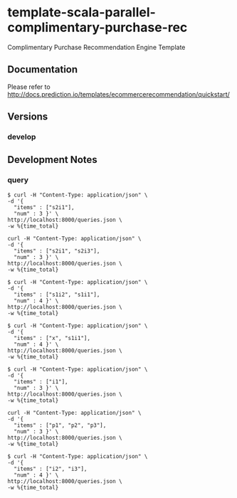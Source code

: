 # template-scala-parallel-complimentary-purchase-rec
Complimentary Purchase Recommendation Engine Template

## Documentation

Please refer to http://docs.prediction.io/templates/ecommercerecommendation/quickstart/

## Versions

### develop


## Development Notes

### query

```
$ curl -H "Content-Type: application/json" \
-d '{
  "items" : ["s2i1"],
  "num" : 3 }' \
http://localhost:8000/queries.json \
-w %{time_total}
```


```
curl -H "Content-Type: application/json" \
-d '{
  "items" : ["s2i1", "s2i3"],
  "num" : 3 }' \
http://localhost:8000/queries.json \
-w %{time_total}
```

```
$ curl -H "Content-Type: application/json" \
-d '{
  "items" : ["s1i2", "s1i1"],
  "num" : 4 }' \
http://localhost:8000/queries.json \
-w %{time_total}
```


```
$ curl -H "Content-Type: application/json" \
-d '{
  "items" : ["x", "s1i1"],
  "num" : 4 }' \
http://localhost:8000/queries.json \
-w %{time_total}
```

```
$ curl -H "Content-Type: application/json" \
-d '{
  "items" : ["i1"],
  "num" : 3 }' \
http://localhost:8000/queries.json \
-w %{time_total}
```

```
curl -H "Content-Type: application/json" \
-d '{
  "items" : ["p1", "p2", "p3"],
  "num" : 3 }' \
http://localhost:8000/queries.json \
-w %{time_total}
```

```
$ curl -H "Content-Type: application/json" \
-d '{
  "items" : ["i2", "i3"],
  "num" : 4 }' \
http://localhost:8000/queries.json \
-w %{time_total}
```
